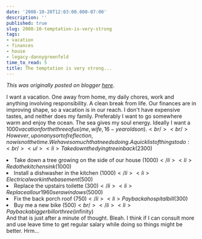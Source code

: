 ```yaml
---
date: '2008-10-20T12:03:00.000-07:00'
description: ''
published: true
slug: 2008-10-temptation-is-very-strong
tags:
- vacation
- finances
- house
- legacy-dannygreenfeld
time_to_read: 5
title: The temptation is very strong...
---
```


*This was originally posted on blogger [here](https://dannygreenfeld.blogspot.com/2008/10/temptation-is-very-strong.html)*.

I want a vacation.  One away from home, my daily chores, work and anything involving responsibility.  A clean break from life.  Our finances are in improving shape, so a vacation is in our reach.  I don't have expensive tastes, and neither does my family.  Preferably I want to go somewhere warm and enjoy the ocean.  The sea gives my soul energy.  Ideally I want a $1000 vacation for the three of us (me, wife, 16-year old son).<br /><br />However, upon any sort of reflection, now is not the time.  We have so much that needs doing.  A quick list of things to do:<br /><ul><li>Take down the dying tree in back ($2300)</li><li>Take down a tree growing on the side of our house ($1000)</li><li>Redo the kitchen sink ($1000)</li><li>Install a dishwasher in the kitchen ($1000)</li><li>Electrical work in the basement ($500)</li><li>Replace the upstairs toilette ($300)</li><li>Replace all our 1960s era windows ($5000)</li><li>Fix the back porch roof ($750)</li><li>Pay back a hospital bill ($300)</li><li>Buy me a new bike ($500)<br /></li><li>Pay back a bigger bill or three ($infinity)</li></ul>And that is just after a minute of thought.  Bleah.  I think if I can consult more and use leave time to get regular salary while doing so things might be better.  Hrm...